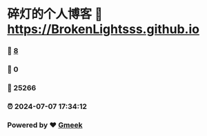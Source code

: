 # 碎灯的个人博客 :link: https://BrokenLightsss.github.io 
### :page_facing_up: [8](https://BrokenLightsss.github.io/tag.html) 
### :speech_balloon: 0 
### :hibiscus: 25266 
### :alarm_clock: 2024-07-07 17:34:12 
### Powered by :heart: [Gmeek](https://github.com/Meekdai/Gmeek)
